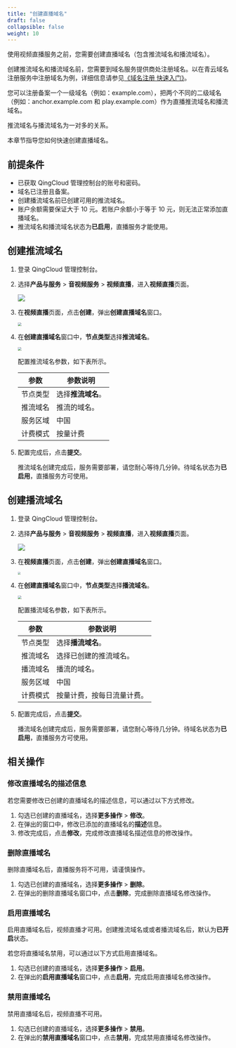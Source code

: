 ```yaml
---
title: "创建直播域名"
draft: false
collapsible: false
weight: 10
---
```


使用视频直播服务之前，您需要创建直播域名（包含推流域名和播流域名）。

创建推流域名和播流域名前，您需要到域名服务提供商处注册域名。以在青云域名注册服务中注册域名为例，详细信息请参见[《域名注册 快速入门》](https://docsv3.qingcloud.com/site/domain/quickstart/quick_start/)。

您可以注册备案一个一级域名（例如：example.com），把两个不同的二级域名（例如：anchor.example.com 和 play.example.com）作为直播推流域名和播流域名。

推流域名与播流域名为一对多的关系。

本章节指导您如何快速创建直播域名。

## 前提条件

- 已获取 QingCloud 管理控制台的账号和密码。
- 域名已注册且备案。
- 创建播流域名前已创建可用的推流域名。
- 账户余额需要保证大于 10 元。若账户余额小于等于 10 元，则无法正常添加直播域名。
- 推流域名和播流域名状态为**已启用**，直播服务才能使用。

## 创建推流域名

1. 登录 QingCloud 管理控制台。

2. 选择**产品与服务** > **音视频服务** > **视频直播**，进入**视频直播**页面。

   ![](../../_images/qs_app_list.png)

3. 在**视频直播**页面，点击**创建**，弹出**创建直播域名**窗口。

   <img src="../../_images/um_create_doname.png" style="zoom:50%;" />

4. 在**创建直播域名**窗口中，**节点类型**选择**推流域名**。

   <img src="../../_images/um_create_pushstream.png" style="zoom:50%;" />

   配置推流域名参数，如下表所示。

   | 参数     | 参数说明           |
   | -------- | ------------------ |
   | 节点类型 | 选择**推流域名**。 |
   | 推流域名 | 推流的域名。       |
   | 服务区域 | 中国               |
   | 计费模式 | 按量计费           |
   
5. 配置完成后，点击**提交**。

   推流域名创建完成后，服务需要部署，请您耐心等待几分钟。待域名状态为**已启用**，直播服务方可使用。

## 创建播流域名

1. 登录 QingCloud 管理控制台。

2. 选择**产品与服务** > **音视频服务** > **视频直播**，进入**视频直播**页面。

   ![](../../_images/qs_app_list.png)

3. 在**视频直播**页面，点击**创建**，弹出**创建直播域名**窗口。

   <img src="../../_images/um_create_doname.png" style="zoom:40%;" />

4. 在**创建直播域名**窗口中，**节点类型**选择**播流域名**。

   <img src="../../_images/um_create_playstream.png" style="zoom:50%;" />

   配置播流域名参数，如下表所示。

   | 参数     | 参数说明                   |
   | -------- | -------------------------- |
   | 节点类型 | 选择**播流域名**。         |
   | 推流域名 | 选择已创建的推流域名。     |
   | 播流域名 | 播流的域名。               |
   | 服务区域 | 中国                       |
   | 计费模式 | 按量计费，按每日流量计费。 |

5. 配置完成后，点击**提交**。

   播流域名创建完成后，服务需要部署，请您耐心等待几分钟。待域名状态为**已启用**，直播服务方可使用。

## 相关操作

### 修改直播域名的描述信息

若您需要修改已创建的直播域名的描述信息，可以通过以下方式修改。

1. 勾选已创建的直播域名，选择**更多操作** > **修改**。
2. 在弹出的窗口中，修改已添加的直播域名的**描述**信息。
3. 修改完成后，点击**修改**，完成修改直播域名描述信息的修改操作。

### 删除直播域名

删除直播域名后，直播服务将不可用，请谨慎操作。

1. 勾选已创建的直播域名，选择**更多操作** > **删除**。
2. 在弹出的删除直播域名窗口中，点击**删除**，完成删除直播域名修改操作。

### 启用直播域名

启用直播域名后，视频直播才可用。创建推流域名或或者播流域名后，默认为**已开启**状态。

若您将直播域名禁用，可以通过以下方式启用直播域名。

1. 勾选已创建的直播域名，选择**更多操作** > **启用**。
2. 在弹出的**启用直播域名**窗口中，点击**启用**，完成启用直播域名修改操作。

### 禁用直播域名

禁用直播域名后，视频直播不可用。

1. 勾选已创建的直播域名，选择**更多操作** > **禁用**。
2. 在弹出的**禁用直播域名**窗口中，点击**禁用**，完成禁用直播域名修改操作。



